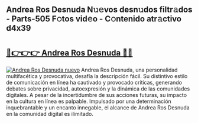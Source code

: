 ## Andrea Ros Desnuda N𝚞𝚎vos desn𝚞dos filtr𝚊dos - Parts-505 F𝚘tos vid𝚎o - C𝚘ntenido atr𝚊ctivo d4x39

# <h2><a href="http://mbdjoe.tromn.icu/?c=Andrea+Ros+Desnuda">🔗👉👉👉 Andrea Ros Desnuda 🔗🔗</a></h2>

[![Andrea Ros Desnuda nuevo](https://i.imgur.com/pEAQMta.gif)](http://mbdjoe.tromn.icu/?c=Andrea+Ros+Desnuda)
Andrea Ros Desnuda, una personalidad multifacética y provocativa, desafía la descripción fácil. Su distintivo estilo de comunicación en línea ha cautivado y provocado críticas, generando debates sobre privacidad, autoexpresión y la dinámica de las comunidades digitales. A pesar de la incertidumbre de sus acciones futuras, su impacto en la cultura en línea es palpable. Impulsado por una determinación inquebrantable y un encanto innegable, el alcance de Andrea Ros Desnuda en la comunidad digital es ilimitado.
